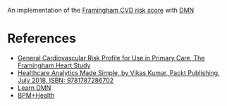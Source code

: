 An implementation of the [Framingham CVD risk score](https://en.wikipedia.org/wiki/Framingham_Risk_Score) with [DMN](https://drools.org/learn/dmn.html)

# References

- [General Cardiovascular Risk Profile for Use in Primary Care, The Framingham Heart Study](https://www.ahajournals.org/doi/pdf/10.1161/CIRCULATIONAHA.107.699579)
- [Healthcare Analytics Made Simple, by Vikas Kumar, Packt Publishing, July 2018, ISBN: 9781787286702](https://www.packtpub.com/product/healthcare-analytics-made-simple/9781787286702)
- [Learn DMN](https://drools.org/learn/dmn.html)
- [BPM+Health](https://www.bpm-plus.org)